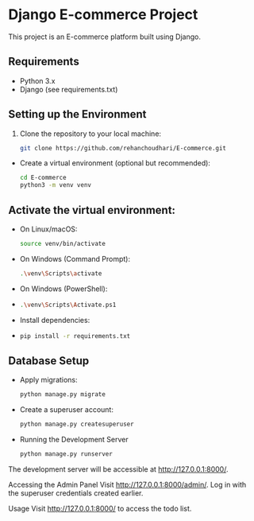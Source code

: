 # Django E-commerce Project

This project is an E-commerce platform built using Django.

## Requirements

- Python 3.x
- Django (see requirements.txt)

## Setting up the Environment

1. Clone the repository to your local machine:

   ```bash
   git clone https://github.com/rehanchoudhari/E-commerce.git


- Create a virtual environment (optional but recommended):

   ```bash
   cd E-commerce
   python3 -m venv venv


## Activate the virtual environment:

- On Linux/macOS:

   ```bash
   source venv/bin/activate

- On Windows (Command Prompt):

   ```bash
   .\venv\Scripts\activate

- On Windows (PowerShell):
- 
   ```bash
   .\venv\Scripts\Activate.ps1

- Install dependencies:
- 
   ```bash
   pip install -r requirements.txt


## Database Setup

- Apply migrations:

   ```bash
   python manage.py migrate

- Create a superuser account:
   ```bash
   python manage.py createsuperuser

- Running the Development Server
   ```bash
   python manage.py runserver

The development server will be accessible at http://127.0.0.1:8000/.


Accessing the Admin Panel
Visit http://127.0.0.1:8000/admin/.
Log in with the superuser credentials created earlier.

Usage
Visit http://127.0.0.1:8000/ to access the todo list.
